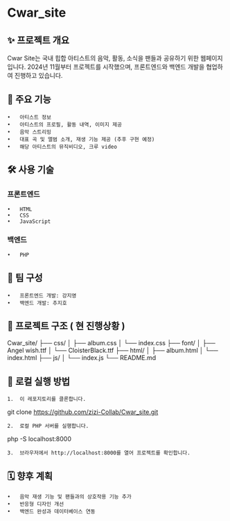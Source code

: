 # Cwar_site



## ✨ 프로젝트 개요

Cwar Site는 국내 힙합 아티스트의 음악, 활동, 소식을 팬들과 공유하기 위한 웹페이지입니다.
2024년 11월부터 프로젝트를 시작했으며, 프론트엔드와 백엔드 개발을 협업하여 진행하고 있습니다.

## 📌 주요 기능

	•	아티스트 정보
	•	아티스트의 프로필, 활동 내역, 이미지 제공
	•	음악 스트리밍
	•	대표 곡 및 앨범 소개, 재생 기능 제공 (추후 구현 예정)
	•	해당 아티스트의 뮤직비디오, 크루 video


## 🛠️ 사용 기술

### 프론트엔드

	•	HTML
	•	CSS
	•	JavaScript

### 백엔드

	•	PHP

## 👥 팀 구성

	•	프론트엔드 개발: 강지영
	•	백엔드 개발: 추지호

## 📁 프로젝트 구조 ( 현 진행상황 )

Cwar_site/
├── css/
│   ├── album.css
│   └── index.css
├── font/
│   ├── Angel wish.ttf
│   └── CloisterBlack.ttf
├── html/
│   ├── album.html
│   └── index.html
├── js/
│   └── index.js
└── README.md

## 🚀 로컬 실행 방법

	1.	이 레포지토리를 클론합니다.

git clone https://github.com/zizi-Collab/Cwar_site.git


	2.	로컬 PHP 서버를 실행합니다.

php -S localhost:8000


	3.	브라우저에서 http://localhost:8000를 열어 프로젝트를 확인합니다.

## 🗓️ 향후 계획

	•	음악 재생 기능 및 팬들과의 상호작용 기능 추가
	•	반응형 디자인 개선
	•	백엔드 완성과 데이터베이스 연동

